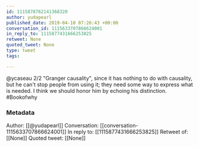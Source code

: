 ```yaml
---
id: 1115878762141368320
author: yudapearl
published_date: 2019-04-10 07:26:43 +00:00
conversation_id: 1115633707866624001
in_reply_to: 1115877431666253825
retweet: None
quoted_tweet: None
type: tweet
tags:

---
```


@ycaseau 2/2
"Granger causality", since it has nothing to do with causality, but he can't stop people from using it; they need some way to express what is needed. I think we should honor him by echoing his distinction. #Bookofwhy

### Metadata

Author: [[@yudapearl]]
Conversation: [[conversation-1115633707866624001]]
In reply to: [[1115877431666253825]]
Retweet of: [[None]]
Quoted tweet: [[None]]
